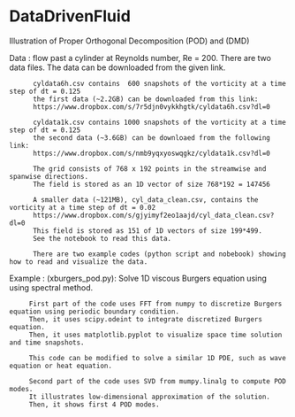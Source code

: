 # DataDrivenFluid
Illustration of Proper Orthogonal Decomposition (POD) and (DMD)

Data    : flow past a cylinder at Reynolds number, Re = 200. There are two data files.
          The data can be downloaded from the given link.

          cyldata6h.csv contains  600 snapshots of the vorticity at a time step of dt = 0.125
          the first data (~2.2GB) can be downloaded from this link:
          https://www.dropbox.com/s/7r5djn0vykkhgtk/cyldata6h.csv?dl=0
          
          cyldata1k.csv contains 1000 snapshots of the vorticity at a time step of dt = 0.125
          the second data (~3.6GB) can be downloaed from the following link:
          https://www.dropbox.com/s/nmb9yqxyoswqgkz/cyldata1k.csv?dl=0
            
          The grid consists of 768 x 192 points in the streamwise and spanwise directions. 
          The field is stored as an 1D vector of size 768*192 = 147456
          
          A smaller data (~121MB), cyl_data_clean.csv, contains the vorticity at a time step of dt = 0.02
          https://www.dropbox.com/s/gjyimyf2eo1aajd/cyl_data_clean.csv?dl=0
          This field is stored as 151 of 1D vectors of size 199*499.
          See the notebook to read this data. 
          
          There are two example codes (python script and nobebook) showing how to read and visualize the data. 
          
Example : (xburgers_pod.py): 
         Solve 1D viscous Burgers equation using using spectral method.
         
         First part of the code uses FFT from numpy to discretize Burgers equation using periodic boundary condition.
         Then, it uses scipy.odeint to integrate discretized Burgers equation.
         Then, it uses matplotlib.pyplot to visualize space time solution and time snapshots.
         
         This code can be modified to solve a similar 1D PDE, such as wave equation or heat equation. 
         
         Second part of the code uses SVD from mumpy.linalg to compute POD modes. 
         It illustrates low-dimensional approximation of the solution.
         Then, it shows first 4 POD modes.
